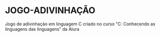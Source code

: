 # JOGO-ADIVINHAÇÃO
Jogo de adivinhação em linguagem C criado no curso "C: Conhecendo as linguagens das linguagens" da Alura

